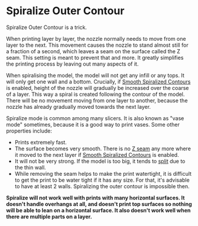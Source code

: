 Spiralize Outer Contour
====
Spiralize Outer Contour is a trick.

When printing layer by layer, the nozzle normally needs to move from one layer to the next. This movement causes the nozzle to stand almost still for a fraction of a second, which leaves a seam on the surface called the Z seam. This setting is meant to prevent that and more. It greatly simplifies the printing process by leaving out many aspects of it.

When spiralising the model, the model will not get any infill or any tops. It will only get one wall and a bottom. Crucially, if [Smooth Spiralized Contours](smooth_spiralized_contours.md) is enabled, height of the nozzle will gradually be increased over the coarse of a layer. This way a spiral is created following the contour of the model. There will be no movement moving from one layer to another, because the nozzle has already gradually moved towards the next layer.

Spiralize mode is common among many slicers. It is also known as "vase mode" sometimes, because it is a good way to print vases. Some other properties include:
* Prints extremely fast.
* The surface becomes very smooth. There is no [Z seam](../troubleshooting/seam.md) any more where it moved to the next layer if [Smooth Spiralized Contours](smooth_spiralized_contours.md) is enabled.
* It will not be very strong. If the model is too big, it tends to [split](../troubleshooting/layer_splitting.md) due to the thin wall.
* While removing the seam helps to make the print watertight, it is difficult to get the print to be water tight if it has any size. For that, it's advisable to have at least 2 walls. Spiralizing the outer contour is impossible then.

**Spiralize will not work well with prints with many horizontal surfaces. It doesn't handle overhangs at all, and doesn't print top surfaces so nothing will be able to lean on a horizontal surface. It also doesn't work well when there are multiple parts on a layer.**